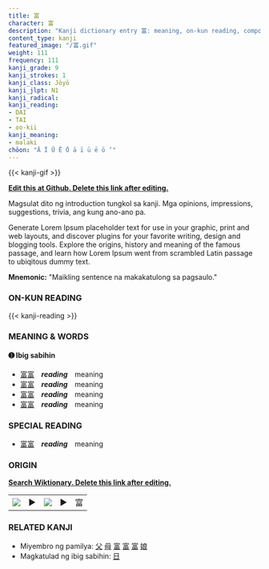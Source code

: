 ```yaml
---
title: 富
character: 富
description: "Kanji dictionary entry 富: meaning, on-kun reading, compounds, origin, related kanji"
content_type: kanji
featured_image: "/富.gif"
weight: 111
frequency: 111
kanji_grade: 9
kanji_strokes: 1
kanji_class: Jōyō
kanji_jlpt: N1
kanji_radical: 
kanji_reading: 
- DAI
- TAI
- oo-kii
kanji_meaning:
- malaki
chōon: "Ā Ī Ū Ē Ō ā ī ū ē ō ’"
---
```

[//]: # (Don't edit the line below. Kanji animated GIF code is automatically generated.)
{{< kanji-gif >}}

[//]: # (Edit below this line.)

**[Edit this at Github. Delete this link after editing.](https://github.com/tim0g/tim/tree/main/content/kanji/富/index.md)**

Magsulat dito ng introduction tungkol sa kanji. Mga opinions, impressions, suggestions, trivia, ang kung ano-ano pa.

Generate Lorem Ipsum placeholder text for use in your graphic, print and web layouts, and discover plugins for your favorite writing, design and blogging tools. Explore the origins, history and meaning of the famous passage, and learn how Lorem Ipsum went from scrambled Latin passage to ubiqitous dummy text.
 
**Mnemonic:** "Maikling sentence na makakatulong sa pagsaulo."

### ON-KUN READING

[//]: # (Don't edit the line below. ON-KUN READING code is automatically generated.)
{{< kanji-reading >}}

### MEANING & WORDS

#### ➊ **Ibig sabihin**
  - [富](../富)[富](../富)　***reading***　meaning
  - [富](../富)[富](../富)　***reading***　meaning
  - [富](../富)[富](../富)　***reading***　meaning
  - [富](../富)[富](../富)　***reading***　meaning

### SPECIAL READING
  - [富](../富)[富](../富)　***reading***　meaning

### ORIGIN

**[Search Wiktionary. Delete this link after editing.](https://wiktionary.org/wiki/富)**
<table class="kanji-table"><tr><td>
<img src="60px-富-bronze.svg.png">
</td><td>▶</td><td>
<img src="60px-富-oracle.svg.png">
</td><td>▶</td>
<td class="kanji-origin">富</td>
</tr></table>

### RELATED KANJI
- Miyembro ng pamilya: [父](../父) [母](../母) [富](../富) [富](../富) [富](../富) [娘](../娘)
- Magkatulad ng ibig sabihin: [日](../日)
